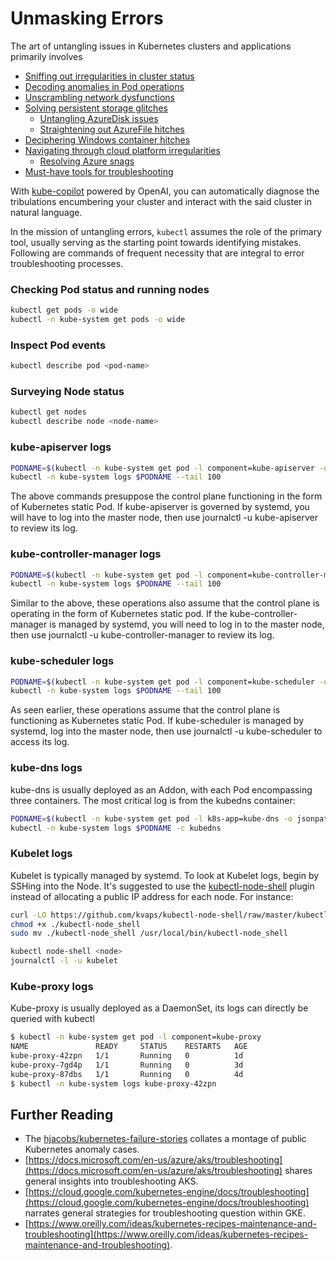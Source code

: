 # Unmasking Errors

The art of untangling issues in Kubernetes clusters and applications primarily involves 

* [Sniffing out irregularities in cluster status](cluster.md)
* [Decoding anomalies in Pod operations](pod.md)
* [Unscrambling network dysfunctions](network.md)
* [Solving persistent storage glitches](pv/)
  * [Untangling AzureDisk issues](pv/azuredisk.md)
  * [Straightening out AzureFile hitches](pv/azurefile.md)
* [Deciphering Windows container hitches](windows.md)
* [Navigating through cloud platform irregularities](cloud/)
  * [Resolving Azure snags](cloud/azure.md)
* [Must-have tools for troubleshooting](tools.md)

With [kube-copilot](https://github.com/feiskyer/kube-copilot) powered by OpenAI, you can automatically diagnose the tribulations encumbering your cluster and interact with the said cluster in natural language.

In the mission of untangling errors, `kubectl` assumes the role of the primary tool, usually serving as the starting point towards identifying mistakes. Following are commands of frequent necessity that are integral to error troubleshooting processes.

### Checking Pod status and running nodes

```bash
kubectl get pods -o wide
kubectl -n kube-system get pods -o wide
```

### Inspect Pod events

```bash
kubectl describe pod <pod-name>
```

### Surveying Node status

```bash
kubectl get nodes
kubectl describe node <node-name>
```

### kube-apiserver logs

```bash
PODNAME=$(kubectl -n kube-system get pod -l component=kube-apiserver -o jsonpath='{.items[0].metadata.name}')
kubectl -n kube-system logs $PODNAME --tail 100
```

The above commands presuppose the control plane functioning in the form of Kubernetes static Pod. If kube-apiserver is governed by systemd, you will have to log into the master node, then use journalctl -u kube-apiserver to review its log.

### kube-controller-manager logs

```bash
PODNAME=$(kubectl -n kube-system get pod -l component=kube-controller-manager -o jsonpath='{.items[0].metadata.name}')
kubectl -n kube-system logs $PODNAME --tail 100
```

Similar to the above, these operations also assume that the control plane is operating in the form of Kubernetes static pod. If the kube-controller-manager is managed by systemd, you will need to log in to the master node, then use journalctl -u kube-controller-manager to review its log.

### kube-scheduler logs

```bash
PODNAME=$(kubectl -n kube-system get pod -l component=kube-scheduler -o jsonpath='{.items[0].metadata.name}')
kubectl -n kube-system logs $PODNAME --tail 100
```

As seen earlier, these operations assume that the control plane is functioning as Kubernetes static Pod. If kube-scheduler is managed by systemd, log into the master node, then use journalctl -u kube-scheduler to access its log.

### kube-dns logs

kube-dns is usually deployed as an Addon, with each Pod encompassing three containers. The most critical log is from the kubedns container:

```bash
PODNAME=$(kubectl -n kube-system get pod -l k8s-app=kube-dns -o jsonpath='{.items[0].metadata.name}')
kubectl -n kube-system logs $PODNAME -c kubedns
```

### Kubelet logs

Kubelet is typically managed by systemd. To look at Kubelet logs, begin by SSHing into the Node. It's suggested to use the [kubectl-node-shell](https://github.com/kvaps/kubectl-node-shell) plugin instead of allocating a public IP address for each node. For instance:

```bash
curl -LO https://github.com/kvaps/kubectl-node-shell/raw/master/kubectl-node_shell
chmod +x ./kubectl-node_shell
sudo mv ./kubectl-node_shell /usr/local/bin/kubectl-node_shell

kubectl node-shell <node>
journalctl -l -u kubelet
```

### Kube-proxy logs

Kube-proxy is usually deployed as a DaemonSet, its logs can directly be queried with kubectl

```bash
$ kubectl -n kube-system get pod -l component=kube-proxy
NAME               READY     STATUS    RESTARTS   AGE
kube-proxy-42zpn   1/1       Running   0          1d
kube-proxy-7gd4p   1/1       Running   0          3d
kube-proxy-87dbs   1/1       Running   0          4d
$ kubectl -n kube-system logs kube-proxy-42zpn
```

## Further Reading

* The [hjacobs/kubernetes-failure-stories](https://github.com/hjacobs/kubernetes-failure-stories) collates a montage of public Kubernetes anomaly cases.
* [https://docs.microsoft.com/en-us/azure/aks/troubleshooting](https://docs.microsoft.com/en-us/azure/aks/troubleshooting) shares general insights into troubleshooting AKS.
* [https://cloud.google.com/kubernetes-engine/docs/troubleshooting](https://cloud.google.com/kubernetes-engine/docs/troubleshooting) narrates general strategies for troubleshooting question within GKE.
* [https://www.oreilly.com/ideas/kubernetes-recipes-maintenance-and-troubleshooting](https://www.oreilly.com/ideas/kubernetes-recipes-maintenance-and-troubleshooting).